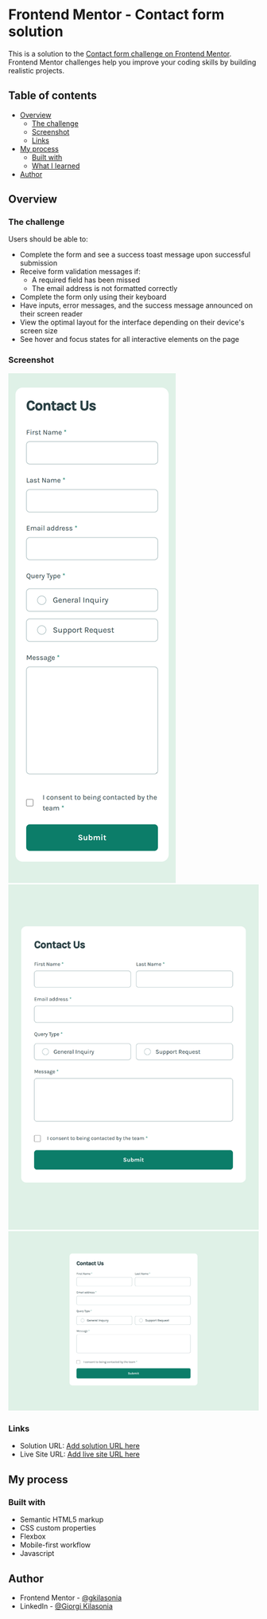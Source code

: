 # Frontend Mentor - Contact form solution

This is a solution to the [Contact form challenge on Frontend Mentor](https://www.frontendmentor.io/challenges/contact-form--G-hYlqKJj). Frontend Mentor challenges help you improve your coding skills by building realistic projects.

## Table of contents

- [Overview](#overview)
  - [The challenge](#the-challenge)
  - [Screenshot](#screenshot)
  - [Links](#links)
- [My process](#my-process)
  - [Built with](#built-with)
  - [What I learned](#what-i-learned)
- [Author](#author)

## Overview

### The challenge

Users should be able to:

- Complete the form and see a success toast message upon successful submission
- Receive form validation messages if:
  - A required field has been missed
  - The email address is not formatted correctly
- Complete the form only using their keyboard
- Have inputs, error messages, and the success message announced on their screen reader
- View the optimal layout for the interface depending on their device's screen size
- See hover and focus states for all interactive elements on the page

### Screenshot

![](./assets/screenshot/mobile-screenshot.png)
![](./assets/screenshot/tablet-screenshot.png)
![](./assets/screenshot/desktop-screenshot.png)

### Links

- Solution URL: [Add solution URL here](https://github.com/gkilasonia/contact-form)
- Live Site URL: [Add live site URL here](https://kilasa-contact-form.netlify.app/)

## My process

### Built with

- Semantic HTML5 markup
- CSS custom properties
- Flexbox
- Mobile-first workflow
- Javascript

## Author

- Frontend Mentor - [@gkilasonia](https://www.frontendmentor.io/profile/gkilasonia)
- LinkedIn - [@Giorgi Kilasonia](https://www.linkedin.com/in/giorgi-kilasonia-7a96ab190/)

